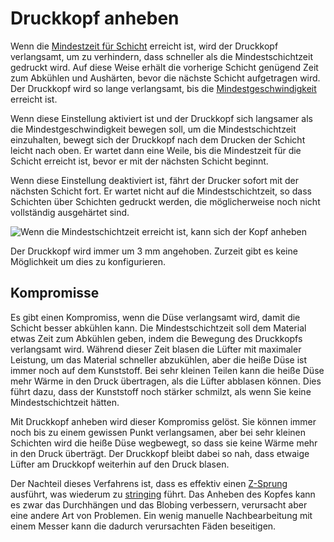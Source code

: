 Druckkopf anheben
====
Wenn die [Mindestzeit für Schicht](cool_min_layer_time.md) erreicht ist, wird der Druckkopf verlangsamt, um zu verhindern, dass schneller als die Mindestschichtzeit gedruckt wird. Auf diese Weise erhält die vorherige Schicht genügend Zeit zum Abkühlen und Aushärten, bevor die nächste Schicht aufgetragen wird. Der Druckkopf wird so lange verlangsamt, bis die [Mindestgeschwindigkeit](cool_min_speed.md) erreicht ist.

Wenn diese Einstellung aktiviert ist und der Druckkopf sich langsamer als die Mindestgeschwindigkeit bewegen soll, um die Mindestschichtzeit einzuhalten, bewegt sich der Druckkopf nach dem Drucken der Schicht leicht nach oben. Er wartet dann eine Weile, bis die Mindestzeit für die Schicht erreicht ist, bevor er mit der nächsten Schicht beginnt.

Wenn diese Einstellung deaktiviert ist, fährt der Drucker sofort mit der nächsten Schicht fort. Er wartet nicht auf die Mindestschichtzeit, so dass Schichten über Schichten gedruckt werden, die möglicherweise noch nicht vollständig ausgehärtet sind.

![Wenn die Mindestschichtzeit erreicht ist, kann sich der Kopf anheben](../../../articles/images/cool_fan_speed.svg)

Der Druckkopf wird immer um 3 mm angehoben. Zurzeit gibt es keine Möglichkeit um dies zu konfigurieren.

Kompromisse
----
Es gibt einen Kompromiss, wenn die Düse verlangsamt wird, damit die Schicht besser abkühlen kann. Die Mindestschichtzeit soll dem Material etwas Zeit zum Abkühlen geben, indem die Bewegung des Druckkopfs verlangsamt wird. Während dieser Zeit blasen die Lüfter mit maximaler Leistung, um das Material schneller abzukühlen, aber die heiße Düse ist immer noch auf dem Kunststoff. Bei sehr kleinen Teilen kann die heiße Düse mehr Wärme in den Druck übertragen, als die Lüfter abblasen können. Dies führt dazu, dass der Kunststoff noch stärker schmilzt, als wenn Sie keine Mindestschichtzeit hätten.

Mit Druckkopf anheben wird dieser Kompromiss gelöst. Sie können immer noch bis zu einem gewissen Punkt verlangsamen, aber bei sehr kleinen Schichten wird die heiße Düse wegbewegt, so dass sie keine Wärme mehr in den Druck überträgt. Der Druckkopf bleibt dabei so nah, dass etwaige Lüfter am Druckkopf weiterhin auf den Druck blasen.

Der Nachteil dieses Verfahrens ist, dass es effektiv einen [Z-Sprung](../travel/retraction_hop.md) ausführt, was wiederum zu [stringing](../troubleshooting/stringing.md) führt. Das Anheben des Kopfes kann es zwar das Durchhängen und das Blobing verbessern, verursacht aber eine andere Art von Problemen. Ein wenig manuelle Nachbearbeitung mit einem Messer kann die dadurch verursachten Fäden beseitigen.